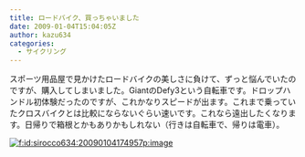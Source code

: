 ```yaml
---
title: ロードバイク、買っちゃいました
date: 2009-01-04T15:04:05Z
author: kazu634
categories:
  - サイクリング
---
```

<div class="section">
<p>
    スポーツ用品屋で見かけたロードバイクの美しさに負けて、ずっと悩んでいたのですが、購入してしまいました。GiantのDefy3という自転車です。ドロップハンドル初体験だったのですが、これかなりスピードが出ます。これまで乗っていたクロスバイクとは比較にならないぐらい速いです。これなら遠出したくなります。日帰りで箱根とかもありかもしれない（行きは自転車で、帰りは電車）。
</p>

<p>
<a href="http://f.hatena.ne.jp/sirocco634/20090104174957" onclick="__gaTracker('send', 'event', 'outbound-article', 'http://f.hatena.ne.jp/sirocco634/20090104174957', '');" class="hatena-fotolife" target="_blank"><img src="http://cdn-ak.f.st-hatena.com/images/fotolife/s/sirocco634/20090104/20090104174957.png" alt="f:id:sirocco634:20090104174957p:image" title="f:id:sirocco634:20090104174957p:image" class="hatena-fotolife" /></a>
</p>
</div>
